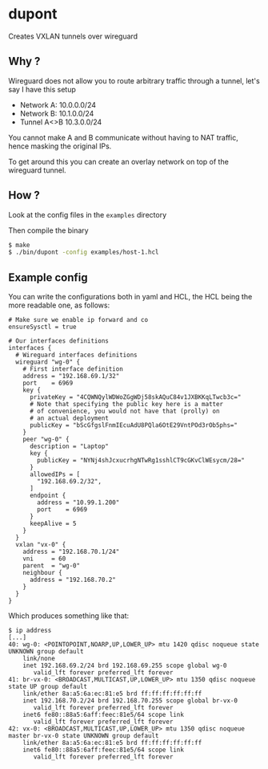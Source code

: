 # dupont

Creates VXLAN tunnels over wireguard

## Why ?

Wireguard does not allow you to route arbitrary traffic through a tunnel, let's say I have this setup

* Network A: 10.0.0.0/24
* Network B: 10.1.0.0/24
* Tunnel A<>B 10.3.0.0/24

You cannot make A and B communicate without having to NAT traffic, hence masking the original IPs.

To get around this you can create an overlay network on top of the wireguard tunnel.

## How ?
Look at the config files in the `examples` directory

Then compile the binary
```bash
$ make
$ ./bin/dupont -config examples/host-1.hcl
```

## Example config

You can write the configurations both in yaml and HCL, the HCL being the more readable
one, as follows:

```hcl
# Make sure we enable ip forward and co
ensureSysctl = true

# Our interfaces definitions
interfaces {
  # Wireguard interfaces definitions
  wireguard "wg-0" {
    # First interface definition
    address = "192.168.69.1/32"
    port    = 6969
    key {
      privateKey = "4CQWNQylWDWoZGgWDj58skAQuC84v1JXBKKqLTwcb3c="
      # Note that specifying the public key here is a matter
      # of convenience, you would not have that (prolly) on
      # an actual deployment
      publicKey = "bScGfgslFnmIEcuAdU8PQla6OtE29VntPOd3rOb5phs="
    }
    peer "wg-0" {
      description = "Laptop"
      key {
        publicKey = "NYNj4shJcxucrhgNTwRg1sshlCT9cGKvClWEsycm/28="
      }
      allowedIPs = [
        "192.168.69.2/32",
      ]
      endpoint {
        address = "10.99.1.200"
        port    = 6969
      }
      keepAlive = 5
    }
  }
  vxlan "vx-0" {
    address = "192.168.70.1/24"
    vni     = 60
    parent  = "wg-0"
    neighbour {
      address = "192.168.70.2"
    }
  }
}
```

Which produces something like that:
```
$ ip address
[...]
40: wg-0: <POINTOPOINT,NOARP,UP,LOWER_UP> mtu 1420 qdisc noqueue state UNKNOWN group default 
    link/none 
    inet 192.168.69.2/24 brd 192.168.69.255 scope global wg-0
       valid_lft forever preferred_lft forever
41: br-vx-0: <BROADCAST,MULTICAST,UP,LOWER_UP> mtu 1350 qdisc noqueue state UP group default 
    link/ether 8a:a5:6a:ec:81:e5 brd ff:ff:ff:ff:ff:ff
    inet 192.168.70.2/24 brd 192.168.70.255 scope global br-vx-0
       valid_lft forever preferred_lft forever
    inet6 fe80::88a5:6aff:feec:81e5/64 scope link 
       valid_lft forever preferred_lft forever
42: vx-0: <BROADCAST,MULTICAST,UP,LOWER_UP> mtu 1350 qdisc noqueue master br-vx-0 state UNKNOWN group default 
    link/ether 8a:a5:6a:ec:81:e5 brd ff:ff:ff:ff:ff:ff
    inet6 fe80::88a5:6aff:feec:81e5/64 scope link 
       valid_lft forever preferred_lft forever
```